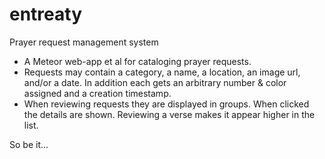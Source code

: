 # entreaty
Prayer request management system

* A Meteor web-app et al for cataloging prayer requests.
* Requests may contain a category, a name, a location, an image url, and/or a date.  In addition each gets an arbitrary number & color assigned and a creation timestamp.
* When reviewing requests they are displayed in groups.  When clicked the details are shown.  Reviewing a verse makes it appear higher in the list.

So be it...
